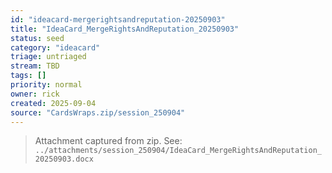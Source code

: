 ```yaml
---
id: "ideacard-mergerightsandreputation-20250903"
title: "IdeaCard_MergeRightsAndReputation_20250903"
status: seed
category: "ideacard"
triage: untriaged
stream: TBD
tags: []
priority: normal
owner: rick
created: 2025-09-04
source: "CardsWraps.zip/session_250904"
---
```

> Attachment captured from zip. See: `../attachments/session_250904/IdeaCard_MergeRightsAndReputation_20250903.docx`

